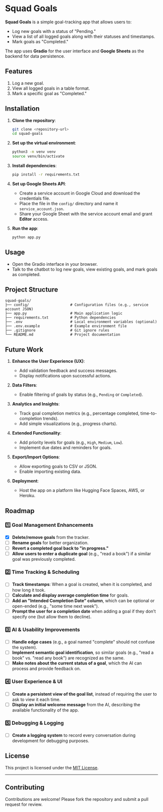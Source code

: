 
# Squad Goals

**Squad Goals** is a simple goal-tracking app that allows users to:
- Log new goals with a status of "Pending."
- View a list of all logged goals along with their statuses and timestamps.
- Mark goals as "Completed."

The app uses **Gradio** for the user interface and **Google Sheets** as the backend for data persistence.

## Features

1. Log a new goal.
2. View all logged goals in a table format.
3. Mark a specific goal as "Completed."

## Installation

1. **Clone the repository**:
   ```bash
   git clone <repository-url>
   cd squad-goals
   ```

2. **Set up the virtual environment**:
   ```bash
   python3 -m venv venv
   source venv/bin/activate
   ```

3. **Install dependencies**:
   ```bash
   pip install -r requirements.txt
   ```

4. **Set up Google Sheets API**:
   - Create a service account in Google Cloud and download the credentials file.
   - Place the file in the `config/` directory and name it `service_account.json`.
   - Share your Google Sheet with the service account email and grant **Editor** access.

5. **Run the app**:
   ```bash
   python app.py
   ```

## Usage

- Open the Gradio interface in your browser.
- Talk to the chatbot to log new goals, view existing goals, and mark goals as completed.

## Project Structure

```
squad-goals/
├── config/                   # Configuration files (e.g., service account JSON)
├── app.py                    # Main application logic
├── requirements.txt          # Python dependencies
├── .env                      # Local environment variables (optional)
├── .env.example              # Example environment file
├── .gitignore                # Git ignore rules
└── README.md                 # Project documentation
```

## Future Work

1. **Enhance the User Experience (UX)**:
   - Add validation feedback and success messages.
   - Display notifications upon successful actions.

2. **Data Filters**:
   - Enable filtering of goals by status (e.g., `Pending` or `Completed`).

3. **Analytics and Insights**:
   - Track goal completion metrics (e.g., percentage completed, time-to-completion trends).
   - Add simple visualizations (e.g., progress charts).

4. **Extended Functionality**:
   - Add priority levels for goals (e.g., `High`, `Medium`, `Low`).
   - Implement due dates and reminders for goals.

5. **Export/Import Options**:
   - Allow exporting goals to CSV or JSON.
   - Enable importing existing data.

6. **Deployment**:
   - Host the app on a platform like Hugging Face Spaces, AWS, or Heroku.

## Roadmap

### **1️⃣ Goal Management Enhancements**
- [x] **Delete/remove goals** from the tracker.
- [ ] **Rename goals** for better organization.
- [ ] **Revert a completed goal back to "in progress."**
- [ ] **Allow users to enter a duplicate goal** (e.g., "read a book") if a similar goal was previously completed.

### **2️⃣ Time Tracking & Scheduling**
- [ ] **Track timestamps**: When a goal is created, when it is completed, and how long it took.
- [ ] **Calculate and display average completion time** for goals.
- [ ] **Add an "Intended Completion Date" column**, which can be optional or open-ended (e.g., "some time next week").
- [ ] **Prompt the user for a completion date** when adding a goal if they don’t specify one (but allow them to decline).

### **3️⃣ AI & Usability Improvements**
- [ ] **Handle edge cases** (e.g., a goal named "complete" should not confuse the system).
- [ ] **Implement semantic goal identification**, so similar goals (e.g., "read a book" vs. "read any book") are recognized as the same.
- [ ] **Make notes about the current status of a goal**, which the AI can process and provide feedback on.

### **4️⃣ User Experience & UI**
- [ ] **Create a persistent view of the goal list**, instead of requiring the user to ask to view it each time.
- [ ] **Display an initial welcome message** from the AI, describing the available functionality of the app.

### **5️⃣ Debugging & Logging**
- [ ] **Create a logging system** to record every conversation during development for debugging purposes.

## License

This project is licensed under the [MIT License](LICENSE).

---

## Contributing

Contributions are welcome! Please fork the repository and submit a pull request for review.
